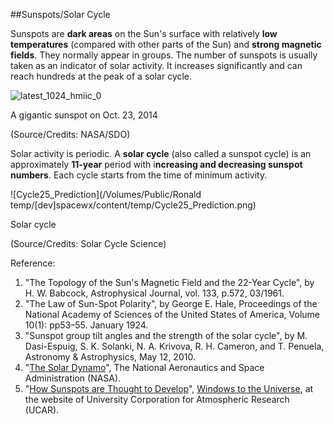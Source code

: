 ##Sunspots/Solar Cycle

Sunspots are **dark areas** on the Sun's surface with relatively **low temperatures** (compared with other parts of the Sun) and **strong magnetic fields**. They normally appear in groups. The number of sunspots is usually taken as an indicator of solar activity. It increases significantly and can reach hundreds at the peak of a solar cycle.

 ![latest_1024_hmiic_0](/Volumes/Public/Ronald%20temp/%5Bdev%5Dspacewx/content/temp/latest_1024_hmiic_0.jpg)

A gigantic sunspot on Oct. 23, 2014

(Source/Credits: NASA/SDO)

Solar activity is periodic. A **solar cycle** (also called a sunspot cycle) is an approximately **11-year** period with i**ncreasing and decreasing sunspot numbers**. Each cycle starts from the time of minimum activity. 

![Cycle25_Prediction](/Volumes/Public/Ronald temp/[dev]spacewx/content/temp/Cycle25_Prediction.png)

Solar cycle

(Source/Credits: Solar Cycle Science)


Reference:
1. "The Topology of the Sun's Magnetic Field and the 22-Year Cycle", by H. W. Babcock, Astrophysical Journal, vol. 133, p.572, 03/1961.
2. "The Law of Sun-Spot Polarity", by George E. Hale, Proceedings of the National Academy of Sciences of the United States of America, Volume 10(1): pp53–55. January 1924.
3. "Sunspot group tilt angles and the strength of the solar cycle", by M. Dasi-Espuig, S. K. Solanki, N. A. Krivova, R. H. Cameron, and T. Penuela, Astronomy & Astrophysics, May 12, 2010.
4. "[The Solar Dynamo](http://solarscience.msfc.nasa.gov/dynamo.shtml)", The National Aeronautics and Space Administration (NASA). 
5. "[How Sunspots are Thought to Develop](http://www.windows.ucar.edu/tour/link=/sun/atmosphere/sunspot_form_jpg_image.html)", [Windows to the Universe](http://www.windows2universe.org/spaceweather/images/sunspot_form_jpg_image.html), at the website of University Corporation for Atmospheric Research (UCAR).


